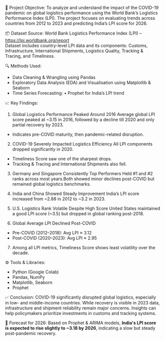 🎯 Project Objective:
To analyze and understand the impact of the COVID-19 pandemic on global logistics performance using the World Bank’s Logistics Performance Index (LPI). The project focuses on evaluating trends across countries from 2012 to 2023 and predicting India’s LPI score for 2026.


📦 Dataset Source:
World Bank Logistics Performance Index (LPI) – https://lpi.worldbank.org/report  
Dataset includes country-level LPI data and its components: Customs, Infrastructure, International Shipments, Logistics Quality, Tracking & Tracing, and Timeliness.



🔍 Methods Used:
- Data Cleaning & Wrangling using Pandas
- Exploratory Data Analysis (EDA) and Visualisation using Matplotlib & Seaborn
- Time Series Forecasting:
   • Prophet for India’s LPI trend


📈 Key Findings:
1. Global Logistics Performance Peaked Around 2016
Average global LPI score peaked at ~3.15 in 2016, followed by a decline till 2020 and only partial recovery by 2023.

*  Indicates pre-COVID maturity, then pandemic-related disruption.

2. COVID-19 Severely Impacted Logistics Efficiency
All LPI components dropped significantly in 2020.

*   Timeliness Score saw one of the sharpest drops.
*   Tracking & Tracing and International Shipments also fell.

3. Germany and Singapore Consistently Top Performers
Held #1 and #2 ranks across most years.Both showed minor declines post-COVID but remained global logistics benchmarks.

4. India and China Showed Steady Improvement
India’s LPI score increased from ~2.88 in 2012 to ~3.2 in 2023.

5. U.S. Logistics Rank Volatile Despite High Score
United States maintained a good LPI score (~3.5) but dropped in global ranking post-2018.

6. Global Average LPI Declined Post-COVID
*   Pre-COVID (2012–2018): Avg LPI ≈ 3.12
*   Post-COVID (2020–2023): Avg LPI ≈ 2.95

7. Among all LPI metrics, Timeliness Score shows least volatility over the decade.



⚙️ Tools & Libraries:
- Python (Google Colab)
- Pandas, NumPy
- Matplotlib, Seaborn
- Prophet 



✅ Conclusion:
COVID-19 significantly disrupted global logistics, especially in low- and middle-income countries. While recovery is visible in 2023 data, infrastructure and shipment reliability remain major concerns. Insights can help policymakers prioritize investments in customs and tracking systems.



📅 Forecast for 2026:
Based on Prophet & ARIMA models, **India's LPI score is expected to rise slightly to ~3.18 by 2026**, indicating a slow but steady post-pandemic recovery.

